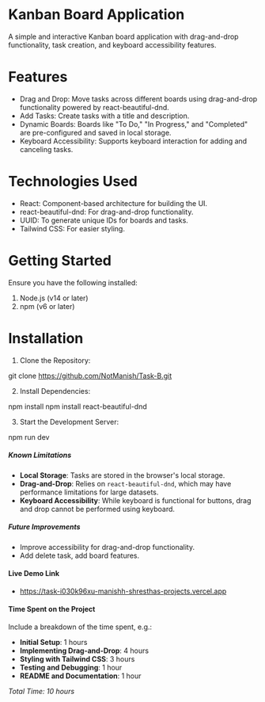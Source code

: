 # Kanban Board Application
A simple and interactive Kanban board application with drag-and-drop functionality, task creation, and keyboard accessibility features.

# Features
- Drag and Drop: Move tasks across different boards using drag-and-drop functionality powered by react-beautiful-dnd.
- Add Tasks: Create tasks with a title and description.
-  Dynamic Boards: Boards like "To Do," "In Progress," and "Completed" are pre-configured and saved in local storage.
- Keyboard Accessibility: Supports keyboard interaction for adding and canceling tasks.

# Technologies Used
- React: Component-based architecture for building the UI.
- react-beautiful-dnd: For drag-and-drop functionality.
- UUID: To generate unique IDs for boards and tasks.
- Tailwind CSS: For easier styling.

# Getting Started

Ensure you have the following installed:
1. Node.js (v14 or later)
2. npm (v6 or later)

# Installation 

1. Clone the Repository: 

git clone https://github.com/NotManish/Task-B.git

2. Install Dependencies: 

npm install
npm install react-beautiful-dnd

3. Start the Development Server: 

npm run dev


##### **Known Limitations**  

- **Local Storage**: Tasks are stored in the browser's local storage. 
- **Drag-and-Drop**: Relies on `react-beautiful-dnd`, which may have performance limitations for large datasets.  
- **Keyboard Accessibility**: While keyboard is functional for buttons, drag and drop cannot be performed using keyboard.

##### **Future Improvements**  

- Improve accessibility for drag-and-drop functionality.  
- Add delete task, add board features.

####  **Live Demo Link**  
- https://task-i030k96xu-manishh-shresthas-projects.vercel.app

####  **Time Spent on the Project**  
Include a breakdown of the time spent, e.g.:  

- **Initial Setup**: 1 hours  
- **Implementing Drag-and-Drop**: 4 hours  
- **Styling with Tailwind CSS**: 3 hours  
- **Testing and Debugging**: 1 hour 
- **README and Documentation**: 1 hour  

_Total Time: 10 hours_  
